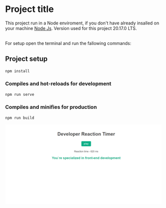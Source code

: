# Project title

This project run in a Node enviroment, if you don't have already insalled on your machine [Node Js](https://nodejs.org/en). Version used for this project 20.17.0 LTS. <br /> <br /> 

For setup open the terminal and run the fallowing commands: 

## Project setup
```
npm install
```
   
### Compiles and hot-reloads for development
```
npm run serve
```

### Compiles and minifies for production
```
npm run build
```

![imgage alt](https://github.com/fusion-git/reaction-timer/blob/cf28ea6b9260743573af2bdb305fb0686603cf8d/Screenshot.png)
